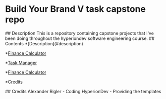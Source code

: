 # Build Your Brand V task capstone repo

<a name ="description">
## Description
This is a repository containing capstone projects that I've been doing throughout the hyperiondev software engineering course.

<a name ="contents">
## Contents
*[Description](#description)

*[Finance Calculator](t12/README.md)

*[Task Manager](t26/README.md)

*[Finance Calculator](t32/README.md)

*[Credits](#credits)

<a name ="credits"> 
## Credits
Alexander Rigler - Coding
HyperionDev - Providing the templates
